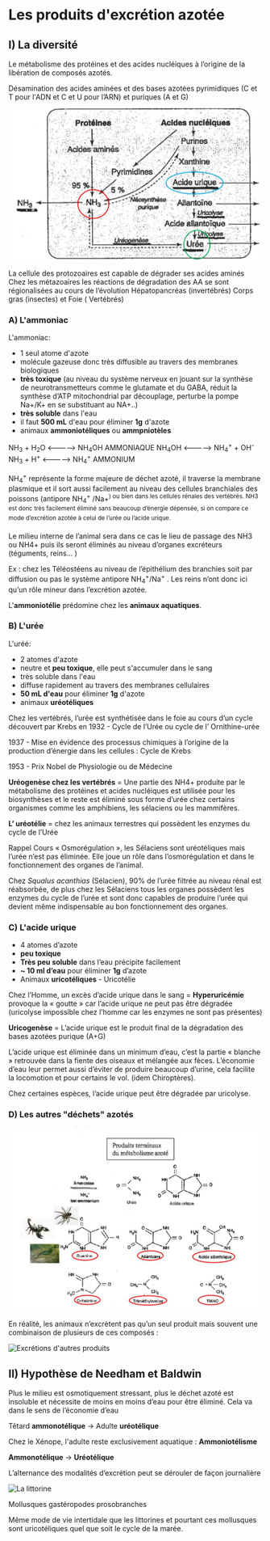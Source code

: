 # Les produits d'excrétion azotée

## I) La diversité

Le métabolisme des protéines et des acides nucléiques à l’origine de la libération de composés azotés.

Désamination des acides aminées et des bases azotées pyrimidiques (C et T pour l'ADN et C et U pour l’ARN) et puriques (A et G)  

![Le métabolisme](Images/Métabolisme.JPG)

La cellule des protozoaires est capable de dégrader ses acides aminés Chez les métazoaires les réactions de dégradation des AA se sont régionalisées au cours de l’évolution Hépatopancréas (invertébrés) Corps gras (insectes) et Foie ( Vertébrés) 


### A) L'ammoniac

L'ammoniac: 

* 1 seul atome d'azote
* molécule gazeuse donc très diffusible au travers des membranes biologiques
* **très toxique** (au niveau du système nerveux en jouant sur la synthèse de neurotransmetteurs comme le glutamate et du GABA, réduit la synthèse d’ATP mitochondrial par découplage, perturbe la pompe Na+/K+ en se substituant au NA+..)  
* **très soluble** dans l'eau
* il faut **500 mL** d'eau pour éliminer **1g** d'azote
* animaux **ammoniotéliques** ou **ammpniotèles**


NH<sub>3</sub> + H<sub>2</sub>O <-----> NH<sub>4</sub>OH AMMONIAQUE 
NH<sub>4</sub>OH <-----> NH<sub>4</sub><sup>+</sup> + OH<sup>-</sup> 
NH<sub>3</sub> + H<sup>+</sup> <-----> NH<sub>4</sub><sup>+</sup> AMMONIUM

NH<sub>4</sub><sup>+</sup> représente la forme majeure de déchet azoté, il traverse la membrane plasmique et il sort aussi facilement au niveau des cellules branchiales des poissons (antipore NH<sub>4</sub><sup>+</sup> /Na</sup>+<sup>) ou bien dans les cellules rénales des vertébrés.  NH3 est donc très facilement éliminé sans beaucoup d’énergie dépensée, si on compare ce mode d’excrétion azotée à celui de l’urée ou l’acide urique. 
 
Le milieu interne de l’animal sera dans ce cas le lieu de passage des NH3 ou NH4+ puis ils seront éliminés au niveau d’organes excréteurs (téguments, reins... ) 

Ex : chez les Téléostéens au niveau de l’épithélium des branchies soit par diffusion ou pas le système antipore NH<sub>4</sub><sup>+</sup>/Na<sup>+</sup> . Les reins n’ont donc ici qu’un rôle mineur dans l’excrétion azotée. 

L'**ammoniotélie** prédomine chez les **animaux aquatiques**.

### B) L'urée

L'uréé:

* 2 atomes d'azote 
* neutre et **peu toxique**, elle peut s'accumuler dans le sang
* très soluble dans l'eau
* diffuse rapidement au travers des membranes cellulaires
* **50 mL d'eau** pour éliminer **1g** d'azote
* animaux **uréotéliques**

Chez les vertébrés, l’urée est synthétisée dans le foie au cours d’un cycle découvert par Krebs en 1932 - Cycle de l’Urée ou cycle de l’ Ornithine-urée 

1937 - Mise en évidence des processus chimiques à l’origine  de la production d’énergie dans les cellules : Cycle de Krebs 

1953 - Prix Nobel de Physiologie ou de Médecine 

**Uréogenèse chez les vertébrés** = Une partie des NH4+ produite par le métabolisme des protéines et acides nucléiques est utilisée pour les biosynthèses et le reste est éliminé sous forme d’urée chez certains organismes comme les amphibiens, les sélaciens ou les mammifères. 

**L’ uréotélie** = chez les animaux terrestres qui possèdent les enzymes du cycle de l’Urée 

Rappel Cours « Osmorégulation », les Sélaciens sont uréotéliques mais  l’urée n’est pas éliminée. Elle joue un rôle dans l’osmorégulation et dans le fonctionnement des organes de l’animal. 

Chez *Squalus acanthias* (Sélacien), 90% de l’urée filtrée au niveau rénal est réabsorbée, de plus chez les Sélaciens tous les organes possèdent les enzymes du cycle de l’urée et sont donc capables de produire l’urée qui devient même indispensable au bon fonctionnement des organes. 

### C) L'acide urique

* 4 atomes d’azote 
* **peu toxique**
* **Très peu soluble** dans l’eau précipite facilement 
* **~ 10 ml d’eau** pour éliminer **1g** d’azote 
* Animaux **uricotéliques** - Uricotélie 

Chez l’Homme, un excès d’acide urique dans le sang  =  **Hyperuricémie** provoque la « goutte » car l’acide urique ne peut pas être dégradée  (uricolyse impossible chez l’homme car les enzymes ne sont pas présentes)

**Uricogenèse** = L’acide urique est le produit final de la dégradation des bases azotées purique (A+G)  

L’acide urique est éliminée dans un minimum d’eau, c’est la partie « blanche » retrouvée dans la fiente des oiseaux et mélangée aux fèces. L’économie d’eau leur permet aussi d’éviter de produire beaucoup d’urine, cela facilite la locomotion et pour certains le vol. (idem Chiroptères). 

Chez certaines espèces, l’acide urique peut être dégradée par uricolyse.

### D) Les autres "déchets" azotés

![Les autres déchets azotés](Images/déchets.JPG)

En réalité, les animaux n’excrètent pas qu’un seul produit mais souvent une combinaison de plusieurs de ces composés : 

![Excrétions d'autres produits](Images/produit.JPG)

## II) Hypothèse de Needham et Baldwin

Plus le milieu est osmotiquement stressant, plus le déchet azoté est insoluble et nécessite de moins en moins d’eau pour être éliminé. Cela va dans le sens de l’économie d’eau  

Têtard **ammonotélique** -> Adulte **uréotélique** 

Chez le Xénope, l'adulte reste exclusivement aquatique : **Ammoniotélisme**

**Ammonotélique** -> **Uréotélique** 

L’alternance des modalités d’excrétion peut se dérouler de façon journalière 

![La littorine](Images/littorine.JPG)

Mollusques gastéropodes prosobranches 

Même mode de vie intertidale que les littorines et pourtant ces mollusques sont uricotéliques quel que soit le cycle de la marée. 
















































